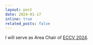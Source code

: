 ```yaml
---
layout: post
date: 2024-01-17
inline: true
related_posts: false
---
```


I will serve as Area Chair of [ECCV 2024](https://eccv.ecva.net/).